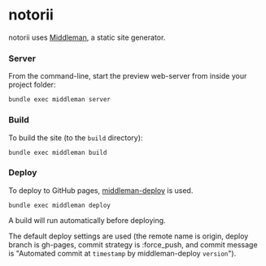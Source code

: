 # notorii

notorii uses [Middleman](http://middlemanapp.com/), a static site generator.

### Server

From the command-line, start the preview web-server from inside your project folder:

`bundle exec middleman server`

### Build

To build the site (to the `build` directory):

`bundle exec middleman build`

### Deploy

To deploy to GitHub pages, [middleman-deploy](https://github.com/karlfreeman/middleman-deploy) is used.

`bundle exec middleman deploy`

A build will run automatically before deploying.

The default deploy settings are used (the remote name is origin, deploy branch is gh-pages, commit strategy is :force_push, and commit message is "Automated commit at `timestamp` by middleman-deploy `version`").

